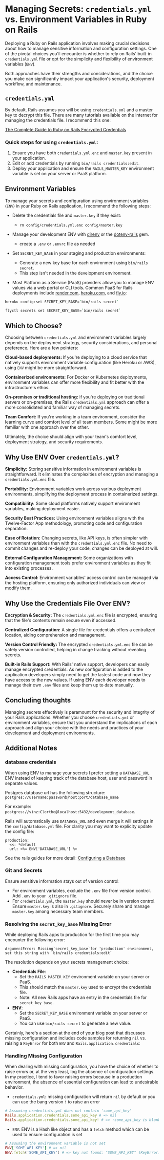 # Managing Secrets: `credentials.yml` vs. Environment Variables in Ruby on Rails

Deploying a Ruby on Rails application involves making crucial decisions about how to manage sensitive information and configuration settings. One of the pivotal choices you'll encounter is whether to rely on Rails' built-in `credentials.yml` file or opt for the simplicity and flexibility of environment variables (`ENV`).

Both approaches have their strengths and considerations, and the choice you make can significantly impact your application's security, deployment workflow, and maintenance.

## `credentials.yml`

By default, Rails assumes you will be using `credentials.yml` and a master key to decrypt this file. There are many tutorials available on the internet for managing the credentials file. I recommend this one:

[The Complete Guide to Ruby on Rails Encrypted Credentials](https://web-crunch.com/posts/the-complete-guide-to-ruby-on-rails-encrypted-credentials)

### Quick steps for using `credentials.yml`:

1. Ensure you have both `credentials.yml.enc` and `master.key` present in your application.
2. Edit or add credentials by running `bin/rails credentials:edit`.
3. Deploy your application and ensure the `RAILS_MASTER_KEY` environment variable is set on your server or PaaS platform.

## Environment Variables

To manage your secrets and configuration using environment variables (`ENV`) in your Ruby on Rails application, I recommend the following steps:

- Delete the credentials file and `master.key` if they exist:
  - `rm config/credentials.yml.enc config/master.key`
- Manage your development ENV with [direnv](https://direnv.net/) or the [dotenv-rails](https://github.com/bkeepers/dotenv) gem.
  - create a `.env` or `.envrc` file as needed
- Set `SECRET_KEY_BASE` in your staging and production environments:

  - Generate a new key base for each environment using `bin/rails secret`.
  - This step isn't needed in the development environment.

- Most Platform as a Service (PaaS) providers allow you to manage ENV values via a web portal or CLI tools. Common PaaS for Rails deployments include [render.com](https://render.com/), [heroku.com](https://www.heroku.com/home), and [fly.io](https://fly.io/):

```sh
heroku config:set SECRET_KEY_BASE=`bin/rails secret`
```

```sh
flyctl secrets set SECRET_KEY_BASE=`bin/rails secret`
```

## Which to Choose?

Choosing between `credentials.yml` and environment variables largely depends on the deployment strategy, security considerations, and personal preference. Here are a few pointers:

**Cloud-based deployments:** If you're deploying to a cloud service that natively supports environment variable configuration (like Heroku or AWS), using `ENV` might be more straightforward.

**Containerized environments:** For Docker or Kubernetes deployments, environment variables can offer more flexibility and fit better with the infrastructure's ethos.

**On-premises or traditional hosting:** If you're deploying on traditional servers or on-premises, the Rails `credentials.yml` approach can offer a more consolidated and familiar way of managing secrets.

**Team Comfort:** If you're working in a team environment, consider the learning curve and comfort level of all team members. Some might be more familiar with one approach over the other.

Ultimately, the choice should align with your team's comfort level, deployment strategy, and security requirements.

## Why Use ENV Over `credentials.yml`?

**Simplicity:** Storing sensitive information in environment variables is straightforward. It eliminates the complexities of encryption and managing a `credentials.yml.enc` file.

**Portability:** Environment variables work across various deployment environments, simplifying the deployment process in containerized settings.

**Compatibility:** Some cloud platforms natively support environment variables, making deployment easier.

**Security Best Practices:** Using environment variables aligns with the Twelve-Factor App methodology, promoting code and configuration separation.

**Ease of Rotation:** Changing secrets, like API keys, is often simpler with environment variables than with the `credentials.yml.enc` file. No need to commit changes and re-deploy your code, changes can be deployed at will.

**External Configuration Management:** Some organizations with configuration management tools prefer environment variables as they fit into existing processes.

**Access Control:** Environment variables' access control can be managed via the hosting platform, ensuring only authorized individuals can view or modify them.

## Why Use the Credentials File Over ENV?

**Encryption & Security:** The `credentials.yml.enc` file is encrypted, ensuring that the file's contents remain secure even if accessed.

**Centralized Configuration:** A single file for credentials offers a centralized location, aiding comprehension and management.

**Version Control Friendly:** The encrypted `credentials.yml.enc` file can be safely version controlled, helping in change tracking without revealing secrets.

**Built-in Rails Support:** With Rails' native support, developers can easily manage encrypted credentials. As new configuration is added to the application developers simply need to get the lastest code and now they have access to the new values. If using ENV each developer needs to manage their own `.env` files and keep them up to date manually.

## Concluding thoughts

Managing secrets effectively is paramount for the security and integrity of your Rails applications. Whether you choose `credentials.yml` or environment variables, ensure that you understand the implications of each approach and align your choice with the needs and practices of your development and deployment environments.

## Additional Notes

### database credentials

When using ENV to manage your secrets I prefer setting a `DATABASE_URL` ENV instead of keeping track of the database host, user and password in separate values.

Postgres database url has the following structure: `postgres://username:password@host:port/database_name`

For example: `postgres://vinz:Clortho@localhost:5432/development_database`.

Rails will automatically use `DATABASE_URL` and even merge it will settings in the `config/database.yml` file. For clarity you may want to explicity update the config file:

```
production:
  <<: *default
  url: <%= ENV['DATABASE_URL'] %>
```

See the rails guides for more detail: [Configuring a Database](https://guides.rubyonrails.org/configuring.html#configuring-a-database)

### Git and Secrets

Ensure sensitive information stays out of version control:

- For environment variables, exclude the `.env` file from version control. Add `.env` to your `.gitignore` file.
- For `credentials.yml`, the `master.key` should never be in version control. Ensure `master.key` is also in `.gitignore`. Securely share and manage `master.key` among necessary team members.

### Resolving the `secret_key_base` Missing Error

While deploying Rails apps to production for the first time you may encounter the following error:

```
ArgumentError: Missing`secret_key_base`for 'production' environment, set this string with `bin/rails credentials:edit`
```

The resolution depends on your secrets management choice:

- **Credentials File**:
  - Set the `RAILS_MASTER_KEY` environment variable on your server or PaaS.
  - This should match the `master.key` used to encrypt the credentials file.
  - Note: All new Rails apps have an entry in the credentials file for `secret_key_base`.
- **ENV**:
  - Set the `SECRET_KEY_BASE` environment variable on your server or PaaS.
  - You can use `bin/rails secret` to generate a new value.

Certainly, here's a section at the end of your blog post that discusses missing configuration and includes code samples for returning `nil` vs. raising a `KeyError` for both `ENV` and `Rails.application.credentials`:

### Handling Missing Configuration

When dealing with missing configuration, you have the choice of whether to raise errors or, at the very least, log the absence of configuration settings. In my practice, I tend to favor raising errors because in a production environment, the absence of essential configuration can lead to undesirable behavior.

- `credentials.yml`: missing configuration will return `nil` by default or you can use the bang version `!` to raise an error

```ruby
# Assuming credentials.yml does not contain 'some_api_key'
Rails.application.credentials.some_api_key # => nil
Rails.application.credentials.some_api_key! # => :some_api_key is blank (KeyError)
```

- `ENV`: ENV is a Hash like object and has a `fetch` method which can be used to ensure configuration is set

```ruby
# Assuming the environment variable is not set
ENV['SOME_API_KEY'] # => nil
ENV.fetch('SOME_API_KEY') # => key not found: "SOME_API_KEY" (KeyError)
```
